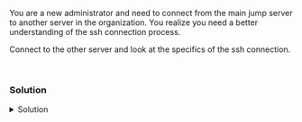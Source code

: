 You are a new administrator and need to connect from the main jump server to another server in the organization. You realize you need a better understanding of the ssh connection process.

Connect to the other server and look at the specifics of the ssh connection.

<br>

### Solution
<details>
<summary>Solution</summary>
Check your ip address

```plain
ssh node01
```{{exec}}

Type in exit to return to the original system

```plain
exit
```{{exec}}

Check system uptime and one layer of debug1.

```plain
ssh -v node01 'uptime'
```{{exec}}

What additional information was shown with the -v option? (debug1)

```plain
ssh -vv node01 'uptime'
```{{exec}}

What additional information was shown with the -vv option? (debug2)

```plain
ssh -vvv node01 'uptime' 
```{{exec}}

What additional information was shown with the -vvv option (debug3)

So we looked at a ssh connection over to node01. You should note that the keys are being used and that is why no password was asked to connect. We'll explore that more shortly.
 
</details>